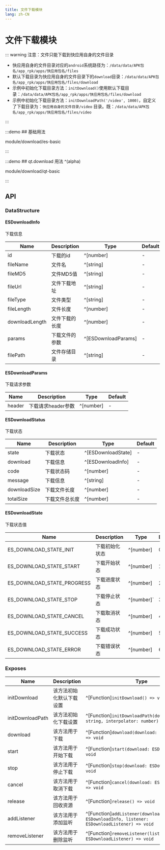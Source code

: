 ```yaml
---
title: 文件下载模块
lang: zh-CN
---
```


# 文件下载模块

::: warning 注意：文件只能下载到快应用自身的文件目录

* 快应用自身的文件目录对应的`android`系统路径为：`/data/data/APK包名/app_rpk/apps/快应用包名/files`
* 默认下载目录为快应用自身的文件目录下的`download`目录：`/data/data/APK包名/app_rpk/apps/快应用包名/files/download`
* 示例中初始化下载目录方法：`initDownload()`使用默认下载目录：`/data/data/APK包名/app_rpk/apps/快应用包名/files/download`
* 示例中初始化下载目录方法：`initDownloadPath('/video', 1000)`，自定义了下载目录为：`快应用自身的文件目录/video`
  目录。既：`/data/data/APK包名/app_rpk/apps/快应用包名/files/video`

:::

:::demo ## 基础用法

module/download/es-basic

:::

:::demo ##  qt.download 用法 ^(alpha)

module/download/qt-basic

:::

## API

### DataStructure

#### ESDownloadInfo

下载信息

| Name          | Description                | Type                          |   Default   |
| -------------- | ------------------| ----------------------------|---------|
| id             | 下载的id           | ^[number]                      |   -    |
| fileName       | 文件名             | ^[string]                    |   -    |
| fileMD5        | 文件MD5值          | ^[string]                    |   -    |
| fileUrl        | 文件下载地址        | ^[string]                    |   -    |
| fileType       | 文件类型           | ^[string]                    |   -    |
| fileLength     | 文件长度            | ^[number]                    |   -    |
| downloadLength | 文件下载的长度       | ^[number]                    |   -    |
| params         | 下载文件的参数       | ^[ESDownloadParams]          |   -    |
| filePath       | 文件存储目录         | ^[string]                    |   -    |

#### ESDownloadParams

下载请求参数

| Name          | Description                | Type                          |   Default   |
| -------------- | ------------------| ----------------------------|---------|
| header         | 下载请求header参数  | ^[number]                     |   -    |

#### ESDownloadStatus

下载状态

| Name          | Description                | Type                          |   Default   |
| -------------- | ------------------| ----------------------------|---------|
| state          | 下载状态            | ^[ESDownloadState]           |   -    |
| download       | 下载信息            | ^[ESDownloadInfo]             |   -    |
| code           | 下载状态码          | ^[number]                     |   -    |
| message        | 下载信息            | ^[string]                     |   -    |
| downloadSize   | 下载文件长度         | ^[number]                     |   -    |
| totalSize      | 下载文件总长度       | ^[number]                     |   -    |

#### ESDownloadState

下载状态值

| Name          | Description                | Type                          |   Default   |
| -------------- | ------------------| ----------------------------|---------|
| ES_DOWNLOAD_STATE_INIT             | 下载初始化状态                 | ^[number]           |   0    |
| ES_DOWNLOAD_STATE_START            | 下载开始状态                   | ^[number]             |   1    |
| ES_DOWNLOAD_STATE_PROGRESS         | 下载进度状态                   | ^[number]                     |   2    |
| ES_DOWNLOAD_STATE_STOP             | 下载停止状态                   | ^[number]`                     |   3    |
| ES_DOWNLOAD_STATE_CANCEL           | 下载取消状态                   | ^[number]                     |   4    |
| ES_DOWNLOAD_STATE_SUCCESS          | 下载成功状态                   | ^[number]                     |   5    |
| ES_DOWNLOAD_STATE_ERROR            | 下载错误状态                   | ^[number]                     |   6    |

### Exposes

| Name                             | Description                 | Type                                           |
| -------------------------------- | --------------------------- | -----------------------------------------------|
| initDownload             | 该方法初始化默认下载设置          | ^[Function]`initDownload() => void`   |
| initDownloadPath             | 该方法初始化下载设置          | ^[Function]`initDownloadPath(downloadCacheDir: string, interpolator: number) => void`   |
| download             | 该方法用于下载          | ^[Function]`download(download: ESDownloadInfo) => void`   |
| start             | 该方法用于开始下载          | ^[Function]`start(download: ESDownloadInfo) => void`   |
| stop             | 该方法用于停止下载          | ^[Function]`stop(download: ESDownloadInfo) => void`   |
| cancel             | 该方法用于取消下载          | ^[Function]`cancel(download: ESDownloadInfo) => void`   |
| release             | 该方法用于回收资源          | ^[Function]`release() => void`   |
| addListener             | 该方法用于添加监听          | ^[Function]`addListener(download: ESDownloadInfo, listener: ESDownloadListener) => void`   |
| removeListener             | 该方法用于删除监听          | ^[Function]`removeListener(listener: ESDownloadListener) => void`   |
